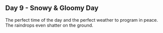 ## Day 9 - Snowy & Gloomy Day

The perfect time of the day and the perfect weather to program in peace. The raindrops even shatter on the ground.
